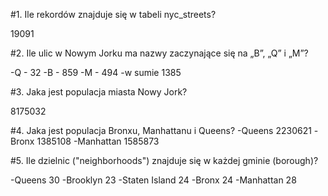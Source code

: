 #1. Ile rekordów znajduje się w tabeli nyc_streets?

  19091

#2. Ile ulic w Nowym Jorku ma nazwy zaczynające się na „B”, „Q” i „M”?

-Q - 32
-B - 859
-M - 494
-w sumie 1385

#3. Jaka jest populacja miasta Nowy Jork?

  8175032

#4. Jaka jest populacja Bronxu, Manhattanu i Queens?
-Queens    2230621
-Bronx     1385108
-Manhattan 1585873

#5. Ile dzielnic ("neighborhoods") znajduje się w każdej gminie (borough)?

-Queens         30
-Brooklyn       23
-Staten Island  24
-Bronx          24
-Manhattan      28
